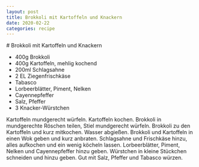 ```yaml
---
layout: post
title: Brokkoli mit Kartoffeln und Knackern
date: 2020-02-22
categories: recipe
---
```

﻿# Brokkoli mit Kartoffeln und Knackern

- 400g Brokkoli
- 400g Kartoffeln, mehlig kochend
- 200ml Schlagsahne
- 2 EL Ziegenfrischkäse
- Tabasco
- Lorbeerblätter, Piment, Nelken
- Cayennepfeffer
- Salz, Pfeffer
- 3 Knacker-Würstchen

Kartoffeln mundgerecht würfeln.
Kartoffeln kochen.
Brokkoli in mundgerechte Röschen teilen, Stiel mundgerecht würfeln.
Brokkoli zu den Kartoffeln und kurz mitkochen.
Wasser abgießen.
Brokkoli und Kartoffeln in einen Wok geben und kurz anbraten.
Schlagsahne und Frischkäse hinzu, alles aufkochen und ein wenig köcheln lassen.
Lorbeerblätter, Piment, Nelken und Cayennepfeffer hinzu geben.
Würstchen in kleine Stückchen schneiden und hinzu geben.
Gut mit Salz, Pfeffer und Tabasco würzen.
